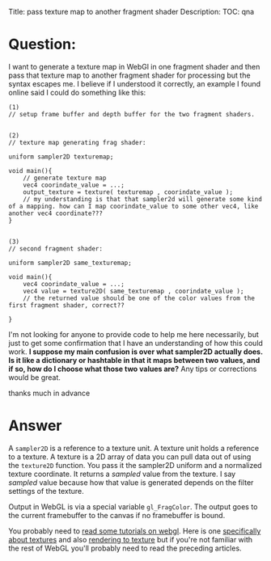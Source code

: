 Title: pass texture map to another fragment shader
Description:
TOC: qna

# Question:

I want to generate a texture map in WebGl in one fragment shader and then pass that texture map to another fragment shader for processing but the syntax escapes me. I believe if I understood it correctly, an example I found online said I could do something like this:

    (1)
    // setup frame buffer and depth buffer for the two fragment shaders.


    (2)
    // texture map generating frag shader:
    
    uniform sampler2D texturemap;
    
    void main(){
        // generate texture map
        vec4 coorindate_value = ...;
        output_texture = texture( texturemap , coorindate_value );
        // my understanding is that that sampler2d will generate some kind of a mapping. how can I map coorindate_value to some other vec4, like another vec4 coordinate???
    }


    (3)
    // second fragment shader:
    
    uniform sampler2D same_texturemap;
    
    void main(){
        vec4 coorindate_value = ...;
        vec4 value = texture2D( same_texturemap , coorindate_value );
        // the returned value should be one of the color values from the first fragment shader, correct??

    }


I'm not looking for anyone to provide code to help me here necessarily, but just to get some confirmation that I have an understanding of how this could work. **I suppose my main confusion is over what sampler2D actually does. Is it like a dictionary or hashtable in that it maps between two values, and if so, how do I choose what those two values are?**  Any tips or corrections would be great.

thanks much in advance

# Answer

A `sampler2D` is a reference to a texture unit. A texture unit holds a reference to a texture. A texture is a 2D array of data you can pull data out of using the `texture2D` function. You pass it the sampler2D uniform and a normalized texture coordinate. It returns a *sampled* value from the texture. I say *sampled* value because how that value is generated depends on the filter settings of the texture.

Output in WebGL is via a special variable `gl_FragColor`. The output goes to the current framebuffer to the canvas if no framebuffer is bound.

You probably need to [read some tutorials on webgl](https://webglfundamentals.org). Here is one [specifically about textures](https://webglfundamentals.org/webgl/lessons/webgl-3d-textures.html) and also [rendering to texture](https://webglfundamentals.org/webgl/lessons/webgl-render-to-texture.html) but if you're not familiar with the rest of WebGL you'll probably need to read the preceding articles.
